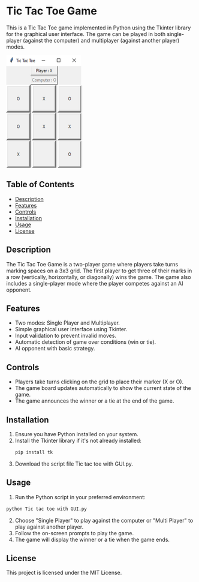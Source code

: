 # Tic Tac Toe Game

This is a Tic Tac Toe game implemented in Python using the Tkinter library for the graphical user interface. The game can be played in both single-player (against the computer) and multiplayer (against another player) modes.

<img src="Tic tac toe.png" alt="Tic tac toe" style="width: 200px; height: 300px">

## Table of Contents
- [Description](#description)
- [Features](#features)
- [Controls](#controls)
- [Installation](#installation)
- [Usage](#usage)
- [License](#license)

## Description

The Tic Tac Toe Game is a two-player game where players take turns marking spaces on a 3x3 grid. The first player to get three of their marks in a row (vertically, horizontally, or diagonally) wins the game. The game also includes a single-player mode where the player competes against an AI opponent.

## Features

- Two modes: Single Player and Multiplayer.
- Simple graphical user interface using Tkinter.
- Input validation to prevent invalid moves.
- Automatic detection of game over conditions (win or tie).
- AI opponent with basic strategy.

## Controls

- Players take turns clicking on the grid to place their marker (X or O).
- The game board updates automatically to show the current state of the game.
- The game announces the winner or a tie at the end of the game.

## Installation

1. Ensure you have Python installed on your system.
2. Install the Tkinter library if it's not already installed:
   ```sh
   pip install tk
    ```
3. Download the script file Tic tac toe with GUI.py.

## Usage
1. Run the Python script in your preferred environment:
```sh
python Tic tac toe with GUI.py
```
2. Choose "Single Player" to play against the computer or "Multi Player" to play against another player.
3. Follow the on-screen prompts to play the game.
4. The game will display the winner or a tie when the game ends.
## License
This project is licensed under the MIT License.
